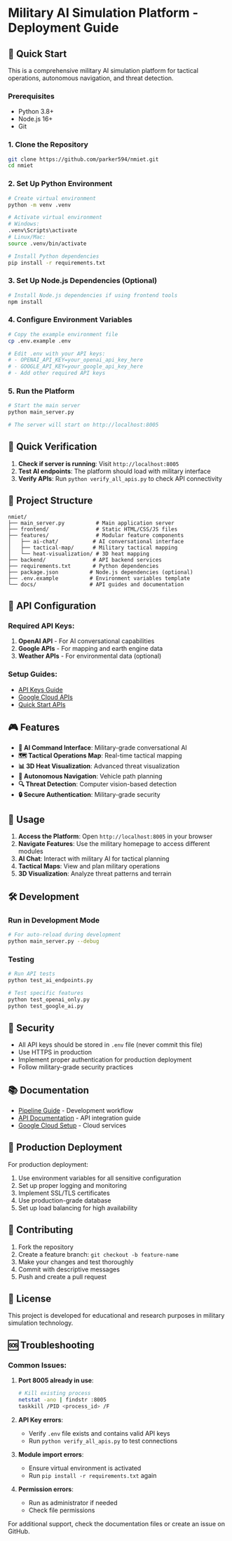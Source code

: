 # Military AI Simulation Platform - Deployment Guide

## 🎯 Quick Start

This is a comprehensive military AI simulation platform for tactical operations, autonomous navigation, and threat detection.

### Prerequisites
- Python 3.8+
- Node.js 16+
- Git

### 1. Clone the Repository
```bash
git clone https://github.com/parker594/nmiet.git
cd nmiet
```

### 2. Set Up Python Environment
```bash
# Create virtual environment
python -m venv .venv

# Activate virtual environment
# Windows:
.venv\Scripts\activate
# Linux/Mac:
source .venv/bin/activate

# Install Python dependencies
pip install -r requirements.txt
```

### 3. Set Up Node.js Dependencies (Optional)
```bash
# Install Node.js dependencies if using frontend tools
npm install
```

### 4. Configure Environment Variables
```bash
# Copy the example environment file
cp .env.example .env

# Edit .env with your API keys:
# - OPENAI_API_KEY=your_openai_api_key_here
# - GOOGLE_API_KEY=your_google_api_key_here
# - Add other required API keys
```

### 5. Run the Platform
```bash
# Start the main server
python main_server.py

# The server will start on http://localhost:8005
```

## 🚀 Quick Verification

1. **Check if server is running**: Visit `http://localhost:8005`
2. **Test AI endpoints**: The platform should load with military interface
3. **Verify APIs**: Run `python verify_all_apis.py` to check API connectivity

## 📁 Project Structure

```
nmiet/
├── main_server.py          # Main application server
├── frontend/               # Static HTML/CSS/JS files
├── features/               # Modular feature components
│   ├── ai-chat/           # AI conversational interface
│   ├── tactical-map/      # Military tactical mapping
│   └── heat-visualization/ # 3D heat mapping
├── backend/               # API backend services
├── requirements.txt       # Python dependencies
├── package.json          # Node.js dependencies (optional)
├── .env.example          # Environment variables template
└── docs/                 # API guides and documentation
```

## 🔧 API Configuration

### Required API Keys:
1. **OpenAI API** - For AI conversational capabilities
2. **Google APIs** - For mapping and earth engine data
3. **Weather APIs** - For environmental data (optional)

### Setup Guides:
- [API Keys Guide](API_KEYS_GUIDE.md)
- [Google Cloud APIs](GOOGLE_CLOUD_APIS_GUIDE.md)
- [Quick Start APIs](QUICK_START_APIS.md)

## 🎮 Features

- **🤖 AI Command Interface**: Military-grade conversational AI
- **🗺️ Tactical Operations Map**: Real-time tactical mapping
- **📊 3D Heat Visualization**: Advanced threat visualization
- **🚁 Autonomous Navigation**: Vehicle path planning
- **🔍 Threat Detection**: Computer vision-based detection
- **🔒 Secure Authentication**: Military-grade security

## 📱 Usage

1. **Access the Platform**: Open `http://localhost:8005` in your browser
2. **Navigate Features**: Use the military homepage to access different modules
3. **AI Chat**: Interact with military AI for tactical planning
4. **Tactical Maps**: View and plan military operations
5. **3D Visualization**: Analyze threat patterns and terrain

## 🛠️ Development

### Run in Development Mode
```bash
# For auto-reload during development
python main_server.py --debug
```

### Testing
```bash
# Run API tests
python test_ai_endpoints.py

# Test specific features
python test_openai_only.py
python test_google_ai.py
```

## 🔐 Security

- All API keys should be stored in `.env` file (never commit this file)
- Use HTTPS in production
- Implement proper authentication for production deployment
- Follow military-grade security practices

## 📚 Documentation

- [Pipeline Guide](PIPELINE_GUIDE.md) - Development workflow
- [API Documentation](API_KEYS_GUIDE.md) - API integration guide
- [Google Cloud Setup](GOOGLE_CLOUD_APIS_GUIDE.md) - Cloud services

## 🚀 Production Deployment

For production deployment:
1. Use environment variables for all sensitive configuration
2. Set up proper logging and monitoring
3. Implement SSL/TLS certificates
4. Use production-grade database
5. Set up load balancing for high availability

## 🤝 Contributing

1. Fork the repository
2. Create a feature branch: `git checkout -b feature-name`
3. Make your changes and test thoroughly
4. Commit with descriptive messages
5. Push and create a pull request

## 📄 License

This project is developed for educational and research purposes in military simulation technology.

## 🆘 Troubleshooting

### Common Issues:

1. **Port 8005 already in use**:
   ```bash
   # Kill existing process
   netstat -ano | findstr :8005
   taskkill /PID <process_id> /F
   ```

2. **API Key errors**:
   - Verify `.env` file exists and contains valid API keys
   - Run `python verify_all_apis.py` to test connections

3. **Module import errors**:
   - Ensure virtual environment is activated
   - Run `pip install -r requirements.txt` again

4. **Permission errors**:
   - Run as administrator if needed
   - Check file permissions

For additional support, check the documentation files or create an issue on GitHub.